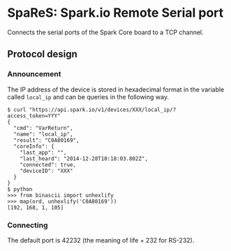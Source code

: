 SpaReS: Spark.io Remote Serial port
===================================

Connects the serial ports of the Spark Core board to a TCP channel.

Protocol design
---------------

### Announcement ###

The IP address of the device is stored in hexadecimal format in the
variable called `local_ip` and can be queries in the following way.

	$ curl "https://api.spark.io/v1/devices/XXX/local_ip/?access_token=YYY"
	{
	  "cmd": "VarReturn",
	  "name": "local_ip",
	  "result": "C0A80169",
	  "coreInfo": {
		"last_app": "",
		"last_heard": "2014-12-28T10:18:03.802Z",
		"connected": true,
		"deviceID": "XXX"
	  }
	}
	$ python
	>>> from binascii import unhexlify
	>>> map(ord, unhexlify('C0A80169'))
	[192, 168, 1, 105]

### Connecting ###

The default port is 42232 (the meaning of life + 232 for RS-232).
